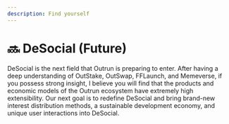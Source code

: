 ```yaml
---
description: Find yourself
---
```


# 🔜 DeSocial (Future)

DeSocial is the next field that Outrun is preparing to enter. After having a deep understanding of OutStake, OutSwap, FFLaunch, and Memeverse, if you possess strong insight, I believe you will find that the products and economic models of the Outrun ecosystem have extremely high extensibility. Our next goal is to redefine DeSocial and bring brand-new interest distribution methods, a sustainable development economy, and unique user interactions into DeSocial.
